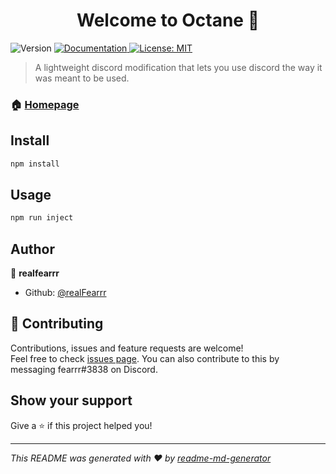 <h1 align="center">Welcome to Octane 👋</h1>
<p>
  <img alt="Version" src="https://img.shields.io/badge/version-1.0.0-blue.svg?cacheSeconds=2592000" />
  <a href="https://github.com/realFearrr/octane-discord-selfbot" target="_blank">
    <img alt="Documentation" src="https://img.shields.io/badge/documentation-yes-brightgreen.svg" />
  </a>
  <a href="#" target="_blank">
    <img alt="License: MIT" src="https://img.shields.io/badge/License-MIT-yellow.svg" />
  </a>
</p>

> A lightweight discord modification that lets you use discord the way it was meant to be used.

### 🏠 [Homepage](https://github.com/realFearrr/octane-discord-selfbot)

## Install

```sh
npm install
```

## Usage

```sh
npm run inject
```

## Author

👤 **realfearrr**

* Github: [@realFearrr](https://github.com/realFearrr)

## 🤝 Contributing

Contributions, issues and feature requests are welcome!<br />Feel free to check [issues page](https://github.com/realFearrr/octane-discord-selfbot). You can also contribute to this by messaging fearrr#3838 on Discord.

## Show your support

Give a ⭐️ if this project helped you!

***
_This README was generated with ❤️ by [readme-md-generator](https://github.com/kefranabg/readme-md-generator)_